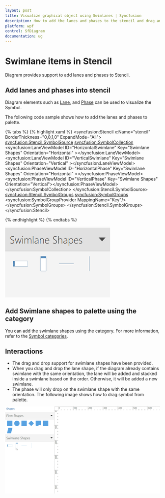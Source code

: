 ```yaml
---
layout: post
title: Visualize graphical object using Swimlanes | Syncfusion
description: How to add the lanes and phases to the stencil and drag and drop them over the drawing area and its interaction?
platform: wpf
control: SfDiagram
documentation: ug
---
```


# Swimlane items in Stencil
  Diagram provides support to add lanes and phases to Stencil. 

## Add lanes and phases into stencil

Diagram elements such as [Lane](https://help.syncfusion.com/cr/wpf/Syncfusion.UI.Xaml.Diagram.LaneViewModel.html), and [Phase](https://help.syncfusion.com/cr/wpf/Syncfusion.UI.Xaml.Diagram.PhaseViewModel.html) can be used to visualize the Symbol.

 The following code sample shows how to add the lanes and phases to palette.

{% tabs %}
{% highlight xaml %}
 <syncfusion:Stencil x:Name="stencil"                             BorderThickness="0,0,1,0" ExpandMode="All">
     <syncfusion:Stencil.SymbolSource>
         <syncfusion:SymbolCollection>
        <!--Rendered HorizontalSwimlane-->
         <syncfusion:LaneViewModel ID="HorizontalSwimlane" Key="Swimlane Shapes" Orientation="Horizontal" ></syncfusion:LaneViewModel>
         <!--Rendered VerticalSwimlane-->
        <syncfusion:LaneViewModel ID="VerticalSwimlane" Key="Swimlane Shapes" Orientation="Vertical" ></syncfusion:LaneViewModel>
         <!--Rendered HorizontalPhase-->
        <syncfusion:PhaseViewModel ID="HorizontalPhase" Key="Swimlane Shapes" Orientation="Horizontal" ></syncfusion:PhaseViewModel>
        <!--Rendered VerticalPhase-->
        <syncfusion:PhaseViewModel ID="VerticalPhase" Key="Swimlane Shapes" Orientation="Vertical"></syncfusion:PhaseViewModel>
                        </syncfusion:SymbolCollection>
                    </syncfusion:Stencil.SymbolSource>
         <syncfusion:Stencil.SymbolGroups>
             <syncfusion:SymbolGroups>
               <!--Separate groups based on the key-->
             <syncfusion:SymbolGroupProvider MappingName="Key"/>
         </syncfusion:SymbolGroups>
    </syncfusion:Stencil.SymbolGroups>
 </syncfusion:Stencil>

{% endhighlight %}
{% endtabs %}

![Swimlane SymbolPalette Shapes](Swimlane-images/Swimlane_SymbolPalette.PNG)

## Add Swimlane shapes to palette using the category

You can add the swimlane shapes using the category. For more information, refer to the [Symbol categories](/wpf/sfdiagram/stencil#symbol-categories "Symbol categories"). 

## Interactions

* The drag and drop support for swimlane shapes have been provided.
* When you drag and drop the lane shape, if the diagram already contains swimlane with the same orientation, the lane will be added and stacked inside a swimlane based on the order. Otherwise, it will be added a new swimlane.
* The phase will only drop on the swimlane shape with the same orientation.
The following image shows how to drag symbol from palette.

![Drag Symbol from Palette](Swimlane-images/Symbol_palette.gif)
